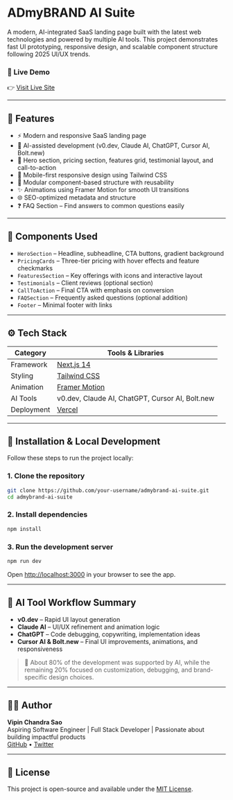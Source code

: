 # ADmyBRAND AI Suite

A modern, AI-integrated SaaS landing page built with the latest web technologies and powered by multiple AI tools. This project demonstrates fast UI prototyping, responsive design, and scalable component structure following 2025 UI/UX trends.

### 🔗 Live Demo
👉 [Visit Live Site](https://admybrand-ai-suite-main.vercel.app/)

---

## 📌 Features

- ⚡ Modern and responsive SaaS landing page  
- 🧠 AI-assisted development (v0.dev, Claude AI, ChatGPT, Cursor AI, Bolt.new)  
- 🎯 Hero section, pricing section, features grid, testimonial layout, and call-to-action  
- 📱 Mobile-first responsive design using Tailwind CSS  
- 🧩 Modular component-based structure with reusability  
- ✨ Animations using Framer Motion for smooth UI transitions  
- 🌐 SEO-optimized metadata and structure  
- ❓ FAQ Section – Find answers to common questions easily  

---

## 🧱 Components Used

- `HeroSection` – Headline, subheadline, CTA buttons, gradient background  
- `PricingCards` – Three-tier pricing with hover effects and feature checkmarks  
- `FeaturesSection` – Key offerings with icons and interactive layout  
- `Testimonials` – Client reviews (optional section)  
- `CallToAction` – Final CTA with emphasis on conversion  
- `FAQSection` – Frequently asked questions (optional addition)  
- `Footer` – Minimal footer with links  

---

## ⚙️ Tech Stack

| Category     | Tools & Libraries                       |
|--------------|------------------------------------------|
| Framework    | [Next.js 14](https://nextjs.org)      |
| Styling      | [Tailwind CSS](https://tailwindcss.com)  |
| Animation    | [Framer Motion](https://www.framer.com/motion/) |
| AI Tools     | v0.dev, Claude AI, ChatGPT, Cursor AI, Bolt.new |
| Deployment   | [Vercel](https://vercel.com/)            |

---

## 🚀 Installation & Local Development

Follow these steps to run the project locally:

### 1. Clone the repository
```bash
git clone https://github.com/your-username/admybrand-ai-suite.git
cd admybrand-ai-suite
```

### 2. Install dependencies
```bash
npm install
```

### 3. Run the development server
```bash
npm run dev
```

Open [http://localhost:3000](http://localhost:3000) in your browser to see the app.

---

## 🤖 AI Tool Workflow Summary

- **v0.dev** – Rapid UI layout generation  
- **Claude AI** – UI/UX refinement and animation logic  
- **ChatGPT** – Code debugging, copywriting, implementation ideas  
- **Cursor AI & Bolt.new** – Final UI improvements, animations, and responsiveness  

> 🧠 About 80% of the development was supported by AI, while the remaining 20% focused on customization, debugging, and brand-specific design choices.

---

## 🧑‍💻 Author

**Vipin Chandra Sao**  
Aspiring Software Engineer | Full Stack Developer | Passionate about building impactful products  
[GitHub](https://github.com/your-username) • [Twitter](https://twitter.com/your-handle)

---

## 📜 License

This project is open-source and available under the [MIT License](LICENSE).
